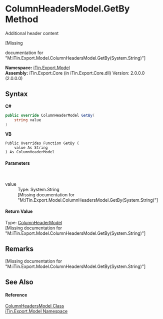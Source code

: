 # ColumnHeadersModel.GetBy Method 
Additional header content 

\[Missing <summary> documentation for "M:iTin.Export.Model.ColumnHeadersModel.GetBy(System.String)"\]

**Namespace:**&nbsp;<a href="N_iTin_Export_Model">iTin.Export.Model</a><br />**Assembly:**&nbsp;iTin.Export.Core (in iTin.Export.Core.dll) Version: 2.0.0.0 (2.0.0.0)

## Syntax

**C#**<br />
``` C#
public override ColumnHeaderModel GetBy(
	string value
)
```

**VB**<br />
``` VB
Public Overrides Function GetBy ( 
	value As String
) As ColumnHeaderModel
```


#### Parameters
&nbsp;<dl><dt>value</dt><dd>Type: System.String<br />\[Missing <param name="value"/> documentation for "M:iTin.Export.Model.ColumnHeadersModel.GetBy(System.String)"\]</dd></dl>

#### Return Value
Type: <a href="T_iTin_Export_Model_ColumnHeaderModel">ColumnHeaderModel</a><br />\[Missing <returns> documentation for "M:iTin.Export.Model.ColumnHeadersModel.GetBy(System.String)"\]

## Remarks
\[Missing <remarks> documentation for "M:iTin.Export.Model.ColumnHeadersModel.GetBy(System.String)"\]

## See Also


#### Reference
<a href="T_iTin_Export_Model_ColumnHeadersModel">ColumnHeadersModel Class</a><br /><a href="N_iTin_Export_Model">iTin.Export.Model Namespace</a><br />